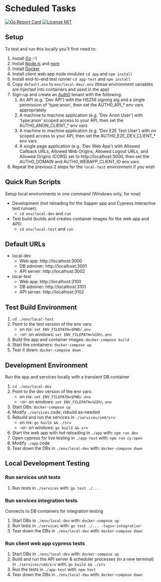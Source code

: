 # Scheduled Tasks
[![Go Report Card](https://goreportcard.com/badge/github.com/benjohns1/scheduled-tasks/services)](https://goreportcard.com/report/github.com/benjohns1/scheduled-tasks/services)
[![License MIT](https://img.shields.io/badge/license-MIT-lightgrey.svg?style=flat)](LICENSE)
## Setup
To test and run this locally you'll first need to:
1. Install [Go](https://golang.org/) :-)
1. Install [Node.js](https://nodejs.org/) and [npm](https://www.npmjs.com/)
1. Install [Docker](https://www.docker.com/products/docker-desktop)
1. Install client web app node modules `cd app` and `npm install`
1. Install end-to-end test runner `cd app-test` and `npm install`
1. Copy `default.env` to `env/local-dev/.env` (these environment variables are injected into containers and used in the app)
1. Sign-up and create an [Auth0](https://auth0.com) tenant with the following:
   1. An API (e.g. 'Dev API') with the HS256 signing alg and a single permission of 'type:anon', then set the AUTH0_API_* env vars appropriately
   1. A machine to machine application (e.g. 'Dev Anon User') with 'type:anon' scoped access to your API, then set the AUTH0_ANON_CLIENT_* env vars
   1. A machine to machine application (e.g. 'Dev E2E Test User') with no scoped access to your API, then set the AUTH0_E2E_DEV_CLIENT_* env vars
   1. A single page application (e.g. 'Dev Web App') with Allowed Callback URLs, Allowed Web Origins, Allowed Logout URLs, and Allowed Origins (CORS) set to http://localhost:3000, then set the AUTH0_DOMAIN and AUTH0_WEBAPP_CLIENT_ID env vars
1. Repeat the previous 2 steps for the `local-test` environment if you wish

## Quick Run Scripts
Setup local environments in one command (Windows only, for now)
* Development (hot reloading for the Sapper app and Cypress interactive test runner):
  * `cd env/local-dev` and `run`
* Test build (builds and creates container images for the web app and API):
  * `cd env/local-test` and `run`

## Default URLs
  * local-dev
    * Web app: http://localhost:3000  
    * DB adminer: http://localhost:3001  
    * API server: http://localhost:3002
  * local-test
    * Web app: http://localhost:3100  
    * DB adminer: http://localhost:3101  
    * API server: http://localhost:3102

## Test Build Environment
1. `cd ./env/local-test`
2. Point to the test version of the env vars:
   * on nix: `set ENV_FILEPATH=$PWD/.env`
   * -or- on windows: `set ENV_FILEPATH=%CD%\.env`
5. Build the app and container images: `docker-compose build`
6. Start the containers: `docker-compose up`
7. Tear it down: `docker-compose down`

## Development Environment
Run the app and services locally with a transient DB container
1. `cd ./env/local-dev`
2. Point to the dev version of the env vars:
   * on nix: `set ENV_FILEPATH=$PWD/.env`
   * -or- on windows: `set ENV_FILEPATH=%CD%\.env`
3. Start DBs: `docker-compose up`
4. Modify `./services` code, rebuild as-needed
5. Rebuild and run the services in `./services/cmd/srv`:
   * on nix: `go build && ./srv`
   * -or- on windows: `go build && srv`
6. Start the web app with hot reloading in `./app` with: `npm run dev`
7. Open cypress for live testing in `./app-test` with: `npm run cy:open`
8. Modify `./app` code
9. Tear down the DBs in `./env/local-dev` with: `docker-compose down`

## Local Development Testing
### Run services unit tests
1. Run tests in `./services` with: `go test ./...`

### Run services integration tests
Connects to DB containers for integration testing
1. Start DBs in `./env/local-dev` with: `docker-compose up`
1. Run tests in `./services` with: `go test ./... -tags='integration'`
1. Tear down the DBs in `./env/local-dev` with: `docker-compose down`

### Run client web app cypress tests
1. Start DBs in `./env/local-dev` with: `docker-compose up`
1. Build and run the API server & scheduler processes (in a new terminal) in `./services/cmd/srv` with: `go build && ./srv`
1. Run the tests in `./app-test` with: `npm test`
1. Tear down the DBs in `./env/local-dev` with: `docker-compose down`

